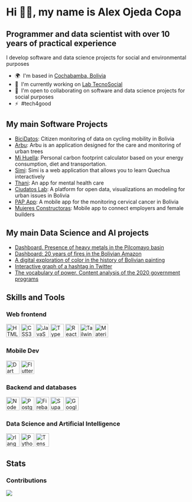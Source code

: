 # Hi 👋🏼, my name is Alex Ojeda Copa

## Programmer and data scientist with over 10 years of practical experience

I develop software and data science projects for social and environmental purposes

*   🌍  I'm based in [Cochabamba, Bolivia](https://es.wikipedia.org/wiki/Cochabamba)
*   🚀  I'm currently working on [Lab TecnoSocial](http://https://labtecnosocial.org/)
*   🤝  I'm open to collaborating on software and data science projects for social purposes
*   ⚡  #tech4good

## My main Software Projects
- [BiciDatos](http://bicidatos.org/): Citizen monitoring of data on cycling mobility in Bolivia
- [Arbu](https://arbu.app/): Arbu is an application designed for the care and monitoring of urban trees
- [Mi Huella](https://mihuella.app/): Personal carbon footprint calculator based on your energy consumption, diet and transportation.
- [Simi](https://simiquechua.app/): Simi is a web application that allows you to learn Quechua interactively
- [Thani](https://thaniconecta.app/): An app for mental health care
- [Ciudatos Lab](https://ciudatoslab.org/): A platform for open data, visualizations an modeling for urban issues in Bolivia
- [PAP App](https://play.google.com/store/apps/details?id=org.labtecnosocial.pap_movil): A mobile app for the monitoring cervical cancer in Bolivia
- [Mujeres Constructoras](https://play.google.com/store/apps/details?id=org.latecnosocial.mujeres_constructoras): Mobile app to connect employers and female builders
  

## My main Data Science and AI projects
- [Dashboard. Presence of heavy metals in the Pilcomayo basin](https://labtecnosocial.shinyapps.io/dashboard-pilcomayo/)
- [Dashboard: 20 years of fires in the Bolivian Amazon](https://labtecnosocial.shinyapps.io/incendios-bol/)
- [A digital exploration of color in the history of Bolivian painting](https://labtecnosocial.org/exploracion-digital-del-color-en-la-historia-de-la-pintura-boliviana/)
- [Interactive graph of a hashtag in Twitter](https://labtecnosocial.org/grafo-interactivo-de-un-hashtag/)
- [The vocabulary of power. Content analysis of the 2020 government programs](https://labtecnosocial.org/el-vocabulario-del-poder/)
## Skills and Tools

### Web frontend
  <a href="https://developer.mozilla.org/en-US/docs/Glossary/HTML5" target="_blank" rel="noreferrer"><img
          src="https://raw.githubusercontent.com/danielcranney/readme-generator/main/public/icons/skills/html5-colored.svg"
          width="36" height="36" alt="HTML5" /></a>
  <a href="https://www.w3.org/TR/CSS/#css" target="_blank" rel="noreferrer"><img
          src="https://raw.githubusercontent.com/danielcranney/readme-generator/main/public/icons/skills/css3-colored.svg"
          width="36" height="36" alt="CSS3" /></a>
  <a href="https://developer.mozilla.org/en-US/docs/Web/JavaScript" target="_blank" rel="noreferrer"><img
            src="https://raw.githubusercontent.com/danielcranney/readme-generator/main/public/icons/skills/javascript-colored.svg"
            width="36" height="36" alt="JavaScript" /></a>
  <a href="https://www.typescriptlang.org/" target="_blank" rel="noreferrer"><img
          src="https://raw.githubusercontent.com/danielcranney/readme-generator/main/public/icons/skills/typescript-colored.svg"
          width="36" height="36" alt="TypeScript" /></a>
  <a href="https://reactjs.org/" target="_blank" rel="noreferrer"><img
          src="https://raw.githubusercontent.com/danielcranney/readme-generator/main/public/icons/skills/react-colored.svg"
          width="36" height="36" alt="React" /></a>
    <a href="https://tailwindcss.com/" target="_blank" rel="noreferrer"><img
          src="https://raw.githubusercontent.com/danielcranney/readme-generator/main/public/icons/skills/tailwindcss-colored.svg"
          width="36" height="36" alt="TailwindCSS" /></a>
    <a href="https://mui.com/" target="_blank" rel="noreferrer"><img
          src="https://raw.githubusercontent.com/danielcranney/readme-generator/main/public/icons/skills/materialui-colored.svg"
          width="36" height="36" alt="Material UI" /></a>

### Mobile Dev
   <a href="https://dart.dev/" target="_blank" rel="noreferrer"><img
            src="https://raw.githubusercontent.com/danielcranney/readme-generator/main/public/icons/skills/dart-colored.svg"
            width="36" height="36" alt="Dart" /></a>
  <a href="https://flutter.dev/" target="_blank" rel="noreferrer"><img
          src="https://raw.githubusercontent.com/danielcranney/readme-generator/main/public/icons/skills/flutter-colored.svg"
          width="36" height="36" alt="Flutter" /></a>

### Backend and databases
  <a href="https://nodejs.org/en/" target="_blank" rel="noreferrer"><img
          src="https://raw.githubusercontent.com/danielcranney/readme-generator/main/public/icons/skills/nodejs-colored.svg"
          width="36" height="36" alt="NodeJS" /></a>
  <a href="https://www.postgresql.org/" target="_blank" rel="noreferrer"><img
          src="https://raw.githubusercontent.com/danielcranney/readme-generator/main/public/icons/skills/postgresql-colored.svg"
          width="36" height="36" alt="PostgreSQL" /></a>
  <a href="https://firebase.google.com/" target="_blank" rel="noreferrer"><img
          src="https://raw.githubusercontent.com/danielcranney/readme-generator/main/public/icons/skills/firebase-colored.svg"
          width="36" height="36" alt="Firebase" /></a>
  <a href="https://supabase.io/" target="_blank" rel="noreferrer"><img
          src="https://raw.githubusercontent.com/danielcranney/readme-generator/main/public/icons/skills/supabase-colored.svg"
          width="36" height="36" alt="Supabase" /></a>
  <a href="https://cloud.google.com/" target="_blank" rel="noreferrer"><img
          src="https://raw.githubusercontent.com/danielcranney/readme-generator/main/public/icons/skills/googlecloud-colored.svg"
          width="36" height="36" alt="Google Cloud" /></a>

### Data Science and Artificial Intelligence

<a href="https://www.r-project.org/" target="_blank" rel="noreferrer"><img
          src="https://raw.githubusercontent.com/danielcranney/readme-generator/main/public/icons/skills/rlang-colored.svg"
          width="36" height="36" alt="rlang" /></a>
<a href="https://www.python.org/" target="_blank" rel="noreferrer"><img
            src="https://raw.githubusercontent.com/danielcranney/readme-generator/main/public/icons/skills/python-colored.svg"
            width="36" height="36" alt="Python" /></a>
 <a href="https://www.tensorflow.org/" target="_blank" rel="noreferrer"><img
          src="https://raw.githubusercontent.com/danielcranney/readme-generator/main/public/icons/skills/tensorflow-colored.svg"
          width="36" height="36" alt="TensorFlow" />
  </a>
                      

## Stats
### Contributions
  <a
  href="http://www.github.com/alex-roc"><img
src="https://github-readme-streak-stats.herokuapp.com/?user=alex-roc&stroke=ffffff&background=1c1917&ring=22c55e&fire=22c55e&currStreakNum=ffffff&currStreakLabel=22c55e&sideNums=ffffff&sideLabels=ffffff&dates=ffffff&hide_border=true" /></a>
